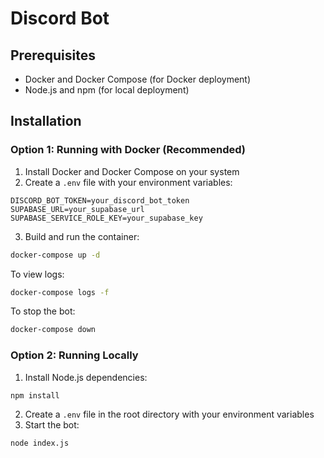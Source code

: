 # Discord Bot

## Prerequisites

- Docker and Docker Compose (for Docker deployment)
- Node.js and npm (for local deployment)

## Installation

### Option 1: Running with Docker (Recommended)

1. Install Docker and Docker Compose on your system
2. Create a `.env` file with your environment variables:
```
DISCORD_BOT_TOKEN=your_discord_bot_token
SUPABASE_URL=your_supabase_url
SUPABASE_SERVICE_ROLE_KEY=your_supabase_key
```

3. Build and run the container:
```bash
docker-compose up -d
```

To view logs:
```bash
docker-compose logs -f
```

To stop the bot:
```bash
docker-compose down
```

### Option 2: Running Locally

1. Install Node.js dependencies:
```bash
npm install
```

2. Create a `.env` file in the root directory with your environment variables
3. Start the bot:
```bash
node index.js
```
